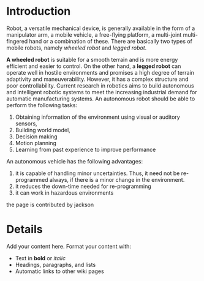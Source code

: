 # Introduction #

Robot, a versatile mechanical device, is generally available in the form of a manipulator arm, a mobile vehicle, a free-flying platform, a multi-joint multi-fingered hand or a combination of these. There are basically two types of mobile robots, namely _wheeled robot_ and _legged robot_.

**A wheeled robot** is suitable for a smooth terrain and is more energy efficient and easier to control. On the other hand, a **legged robot** can operate well in hostile environments and promises a high degree of terrain adaptivity and maneuverability. However, it has a complex structure and poor controllability. Current research in robotics aims to build autonomous and intelligent robotic systems to meet the increasing industrial demand for automatic manufacturing systems.
An autonomous robot should be able to perform the following tasks:
  1. Obtaining information of the environment using visual or auditory sensors,
  1. Building world model,
  1. Decision making
  1. Motion planning
  1. Learning from past experience to improve performance


An autonomous vehicle has the following advantages:
  1. it is capable of handling minor uncertainties. Thus, it need not be re-programmed  always, if there is a minor change in the environment.
  1. it reduces the down-time needed for re-programming
  1. it can work in hazardous environments

the page is contributed by jackson


# Details #

Add your content here.  Format your content with:
  * Text in **bold** or _italic_
  * Headings, paragraphs, and lists
  * Automatic links to other wiki pages